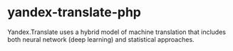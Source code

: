 # yandex-translate-php
Yandex.Translate uses a hybrid model of machine translation that includes both neural network (deep learning) and statistical approaches.
